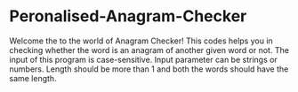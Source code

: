 # Peronalised-Anagram-Checker
Welcome the to the world of Anagram Checker!
This codes helps you in checking whether the word is an anagram of another given word or not.
The input of this program is case-sensitive.
Input parameter can be strings or numbers.
Length should be more than 1 and both the words should have the same length.


